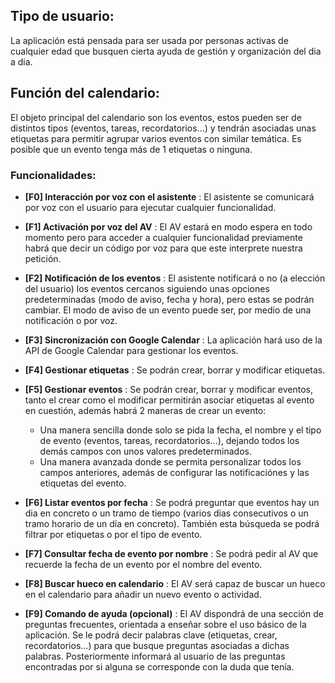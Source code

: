 ## Tipo de usuario:
La aplicación está pensada para ser usada por personas activas de cualquier edad que busquen cierta ayuda de gestión y organización del dia a dia.


## Función del calendario:

El objeto principal del calendario son los eventos, estos pueden ser de distintos tipos (eventos, tareas, recordatorios...) y tendrán asociadas unas etiquetas para permitir agrupar varios eventos con similar temática. Es posible que un evento tenga más de 1 etiquetas o ninguna.

### Funcionalidades:

- **[F0] Interacción por voz con el asistente** :  El asistente se comunicará por voz con el usuario para ejecutar cualquier funcionalidad.

- **[F1] Activación por voz del AV** :  El AV estará en modo espera en todo momento pero para acceder a cualquier funcionalidad previamente habrá que decir un código por voz para que este interprete nuestra petición.

- **[F2] Notificación de los eventos** :  El asistente notificará o no (a elección del usuario) los eventos cercanos siguiendo unas opciones predeterminadas (modo de aviso, fecha y hora), pero estas se podrán cambiar. El modo de aviso de un evento puede ser, por medio de una notificación o por voz.

- **[F3] Sincronización con Google Calendar** :  La aplicación hará uso de la API de Google Calendar para gestionar los eventos.

- **[F4] Gestionar etiquetas** : Se podrán crear, borrar y modificar etiquetas. 

- **[F5] Gestionar eventos** : Se podrán crear, borrar y modificar eventos, tanto el crear como el modificar permitirán asociar etiquetas al evento en cuestión, además habrá 2 maneras de crear un evento:
  - Una manera sencilla donde solo se pida la fecha, el nombre y el tipo de evento (eventos, tareas, recordatorios...), dejando todos los demás campos con unos valores predeterminados.
  - Una manera avanzada donde se permita personalizar todos los campos anteriores, además de configurar las notificaciónes y las etiquetas del evento.
  
- **[F6] Listar eventos por fecha** : Se podrá preguntar que eventos hay un dia en concreto o un tramo de tiempo (varios dias consecutivos o un tramo horario de un día en concreto). También esta búsqueda se podrá filtrar por etiquetas o por el tipo de evento.

- **[F7] Consultar fecha de evento por nombre** : Se podrá pedir al AV que recuerde la fecha de un evento por el nombre del evento.

- **[F8] Buscar hueco en calendario** :  El AV será capaz de buscar un hueco en el calendario para añadir un nuevo evento o actividad.

- **[F9] Comando de ayuda (opcional)** :  El AV dispondrá de una sección de preguntas frecuentes, orientada a enseñar sobre el uso básico de la aplicación. Se le podrá decir palabras clave (etiquetas, crear, recordatorios...) para que busque preguntas asociadas a dichas palabras. Posteriormente informará al usuario de las preguntas encontradas por si alguna se corresponde con la duda que tenía.

